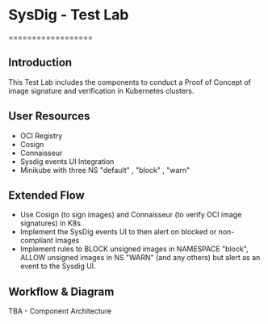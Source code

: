 # SysDig - Test Lab 
==================

Introduction
------------

This Test Lab includes the components to conduct a Proof of Concept of image signature and verification in Kubernetes clusters.

User Resources
--------------

* OCI Registry
* Cosign
* Connaisseur
* Sysdig events UI Integration
* Minikube with three NS "default" , "block" , "warn"

Extended Flow
--------------

* Use Cosign (to sign images) and Connaisseur (to verify OCI image signatures) in K8s.
* Implement the SysDig events UI to then alert on blocked or non-compliant Images
* Implement rules to BLOCK unsigned images in NAMESPACE "block", ALLOW unsigned images in NS "WARN" (and any others) but alert as an event to the Sysdig UI.

Workflow & Diagram
-------------------
TBA - Component Architecture